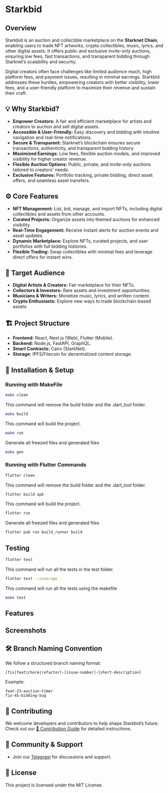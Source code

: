 # Starkbid

## Overview

Starkbid is an auction and collectible marketplace on the **Starknet Chain**, enabling users to trade NFT artworks, crypto collectibles, music, lyrics, and other digital assets. It offers public and exclusive invite-only auctions, ensuring low fees, fast transactions, and transparent bidding through Starknet’s scalability and security.

Digital creators often face challenges like limited audience reach, high platform fees, and payment issues, resulting in minimal earnings. Starkbid addresses these hurdles, empowering creators with better visibility, lower fees, and a user-friendly platform to maximize their revenue and sustain their craft.

## 💡 Why Starkbid?

- **Empower Creators:** A fair and efficient marketplace for artists and creators to auction and sell digital assets.
- **Accessible & User-Friendly:** Easy discovery and bidding with intuitive navigation and real-time notifications.
- **Secure & Transparent:** Starknet’s blockchain ensures secure transactions, authenticity, and transparent bidding history.
- **Maximized Earnings:** Low fees, flexible auction models, and improved visibility for higher creator revenue.
- **Flexible Auction Options:** Public, private, and invite-only auctions tailored to creators' needs.
- **Exclusive Features:** Portfolio tracking, private bidding, direct asset offers, and seamless asset transfers.

## ⚙️ Core Features

- **NFT Management:** List, bid, manage, and import NFTs, including digital collectibles and assets from other accounts.
- **Curated Projects:** Organize assets into themed auctions for enhanced visibility.
- **Real-Time Engagement:** Receive instant alerts for auction events and asset updates.
- **Dynamic Marketplace:** Explore NFTs, curated projects, and user portfolios with full bidding histories.
- **Flexible Trading:** Swap collectibles with minimal fees and leverage direct offers for instant wins.

## 🎯 Target Audience

- **Digital Artists & Creators:** Fair marketplace for their NFTs.
- **Collectors & Investors:** Rare assets and investment opportunities.
- **Musicians & Writers:** Monetize music, lyrics, and written content.
- **Crypto Enthusiasts:** Explore new ways to trade blockchain-based assets.

## 🏗 Project Structure

- **Frontend:** React, Next.js (Web), Flutter (Mobile).
- **Backend:** Node.js, FastAPI, GraphQL.
- **Smart Contracts:** Cairo (StarkNet).
- **Storage:** IPFS/Filecoin for decentralized content storage.

## 🔧 Installation & Setup

### Running with MakeFile

```bash
make clean
```

This command will remove the build folder and the .dart_tool folder.

```bash
make build
```

This command will build the project.

```bash
make run
```

Generate all freezed files and generated files

```bash
make gen
```

### Running with Flutter Commands

```bash
flutter clean
```

This command will remove the build folder and the .dart_tool folder.

```bash
flutter build apk
```

This command will build the project.

```bash
flutter run
```

Generate all freezed files and generated files

```bash
flutter pub run build_runner build
```

## Testing

```bash
flutter test
```

This command will run all the tests in the test folder.

```bash
flutter test --coverage
```

This command will run all the tests using the makefile

```bash
make test
```


## Features





## Screenshots


## 🛠 Branch Naming Convention

We follow a structured branch naming format:

```
[fix|feat|chore|refactor]-[issue-number]-[short-description]
```

Example:

```
feat-23-auction-timer
fix-45-bidding-bug
```

## 🤝 Contributing

We welcome developers and contributors to help shape Starkbid’s future. Check out our [📜 Contribution Guide](https://github.com/StarkBid/starkbid-web/blob/main/CONTRIBUTING.md) for detailed instructions.

## 💬 Community & Support

- Join our [Telegram](https://t.me/+qTCIjBObZvpmNmY0) for discussions and support.

## 📜 License

This project is licensed under the MIT License.
